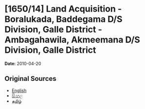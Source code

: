 # [1650/14] Land Acquisition - Boralukada, Baddegama D/S Division, Galle District - Ambagahawila, Akmeemana  D/S Division, Galle District

**Date:** 2010-04-20

## Original Sources

- [English](https://documents.gov.lk/view/extra-gazettes/2010/4/1650-14_E.pdf)
- [සිංහල](https://documents.gov.lk/view/extra-gazettes/2010/4/1650-14_S.pdf)
- [தமிழ்](https://documents.gov.lk/view/extra-gazettes/2010/4/1650-14_T.pdf)
